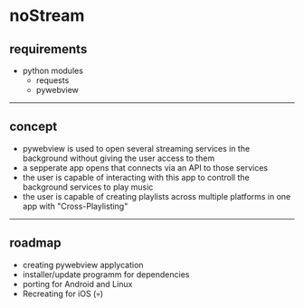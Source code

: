 # noStream

## requirements

- python modules
  - requests
  - pywebview

---
 
## concept
- pywebview is used to open several streaming services in the background without giving the user access to them
- a sepperate app opens that connects via an API to those services
- the user is capable of interacting with this app to controll the background services to play music
- the user is capable of creating playlists across multiple platforms in one app with "Cross-Playlisting"

---

## roadmap

- creating pywebview applycation
- installer/update programm for dependencies
- porting for Android and Linux
- Recreating for iOS (💀)
